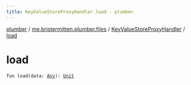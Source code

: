 ```yaml
---
title: KeyValueStoreProxyHandler.load - plumber
---
```


[plumber](../../index.html) / [me.bristermitten.plumber.files](../index.html) / [KeyValueStoreProxyHandler](index.html) / [load](./load.html)

# load

`fun load(data: `[`Any`](https://kotlinlang.org/api/latest/jvm/stdlib/kotlin/-any/index.html)`): `[`Unit`](https://kotlinlang.org/api/latest/jvm/stdlib/kotlin/-unit/index.html)